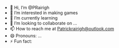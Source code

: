 - 👋 Hi, I’m @PRairigh
- 👀 I’m interested in making games
- 🌱 I’m currently learning 
- 💞️ I’m looking to collaborate on ...
- 📫 How to reach me at Patrickrairigh@outlook.com
- 😄 Pronouns: ...
- ⚡ Fun fact: 

<!---
PRairigh/PRairigh is a ✨ special ✨ repository because its `README.md` (this file) appears on your GitHub profile.
You can click the Preview link to take a look at your changes.
--->
